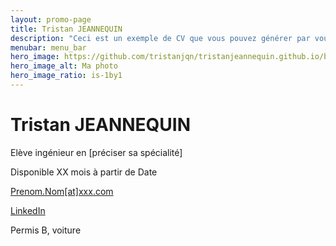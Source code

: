 ```yaml
---
layout: promo-page
title: Tristan JEANNEQUIN
description: "Ceci est un exemple de CV que vous pouvez générer par vous-même"
menubar: menu_bar
hero_image: https://github.com/tristanjqn/tristanjeannequin.github.io/blob/main/assets/imgs/IMG_0114.jpg
hero_image_alt: Ma photo
hero_image_ratio: is-1by1
---
```


# Tristan JEANNEQUIN
Elève ingénieur en [préciser sa spécialité]


Disponible XX mois à partir de Date

[Prenom.Nom[at]xxx.com](mailto:Prenom.Nom@xxx.com)

[LinkedIn](https://www.linkedin.com/in/Prenom.Nom)

Permis B, voiture

